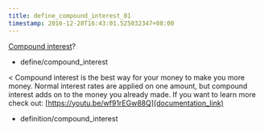 ```yaml
---
title: define_compound_interest_01
timestamp: 2016-12-28T16:43:01.525032347+08:00
---
```


[Compound interest](compound_interest)?
* define/compound_interest

< Compound interest is the best way for your money to make you more money. Normal interest rates are applied on one amount, but compound interest adds on to the money you already made. If you want to learn more check out: [https://youtu.be/wf91rEGw88Q](documentation_link)
* definition/compound_interest
